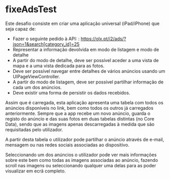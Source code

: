 # fixeAdsTest

Este desafio consiste em criar uma aplicação universal (iPad/iPhone) que seja capaz de:
* Fazer o seguinte pedido à API: : https://olx.pt/i2/ads/?json=1&search[category_id]=25
* Representar a informação devolvida em modo de listagem e modo de detalhe
* A partir do modo de detalhe, deve ser possível aceder a uma vista de mapa e a uma vista dedicada para as fotos.
* Deve ser possível navegar entre detalhes de vários anúncios usando um UIPageViewController.
* A partir do modo de listagem, deve ser possível partilhar informação de cada um dos anúncios.
* Deve existir uma forma de persistir os dados recebidos.


Assim que é carregada, esta aplicação apresenta uma tabela com todos os anúncios disponíveis no link, bem como todos os outros já carregados anteriormente.
Sempre que a app recebe um novo anúncio, guarda o registo do anúncio e das suas fotos em duas tabelas distintas (no Core Data), sendo que as imagens apenas descarregadas à medida que são requisitadas pelo utilizador.

A partir desta tabela o utilizador pode partilhar o anúncio através de e-mail, mensagem ou nas redes sociais associadas ao dispositivo.

Seleccionando um dos anúncios o utilizador pode ver mais informações sobre este bem como todas as imagens associadas ao anúncio, fazendo scroll nas imagens ou seleccionando qualquer uma delas para as poder visualizar em ecrã completo.
